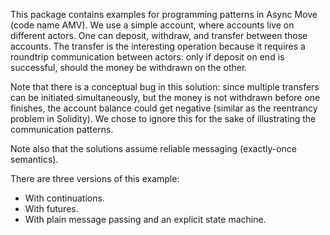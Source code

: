 This package contains examples for programming patterns in Async Move (code name AMV). We use a simple
account, where accounts live on different actors. One can deposit, withdraw, and transfer
between those accounts. The transfer is the interesting operation because it requires a roundtrip
communication between actors: only if deposit on end is successful, should the money be withdrawn
on the other.

Note that there is a conceptual bug in this solution: since multiple transfers can be initiated simultaneously,
but the money is not withdrawn before one finishes, the account balance could get negative (similar as the
reentrancy problem in Solidity). We chose to ignore this for the sake of illustrating the communication patterns.

Note also that the solutions assume reliable messaging (exactly-once semantics).

There are three versions of this example:

- With continuations.
- With futures.
- With plain message passing and an explicit state machine.
